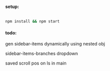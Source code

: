 #### setup:

```bash

npm install && npm start

```

#### todo:

gen sidebar-items dynamically using nested obj

sidebar-items-branches dropdown

saved scroll pos on ls in main


